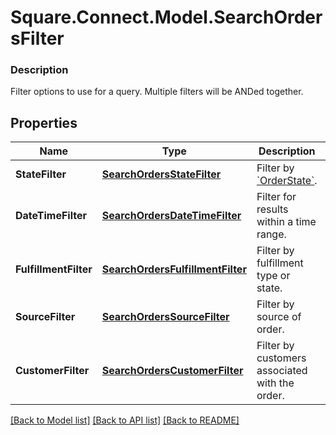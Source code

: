 # Square.Connect.Model.SearchOrdersFilter

### Description

Filter options to use for a query. Multiple filters will be ANDed together.

## Properties

Name | Type | Description | Notes
------------ | ------------- | ------------- | -------------
**StateFilter** | [**SearchOrdersStateFilter**](SearchOrdersStateFilter.md) | Filter by [&#x60;OrderState&#x60;](#type-orderstate). | [optional] 
**DateTimeFilter** | [**SearchOrdersDateTimeFilter**](SearchOrdersDateTimeFilter.md) | Filter for results within a time range. | [optional] 
**FulfillmentFilter** | [**SearchOrdersFulfillmentFilter**](SearchOrdersFulfillmentFilter.md) | Filter by fulfillment type or state. | [optional] 
**SourceFilter** | [**SearchOrdersSourceFilter**](SearchOrdersSourceFilter.md) | Filter by source of order. | [optional] 
**CustomerFilter** | [**SearchOrdersCustomerFilter**](SearchOrdersCustomerFilter.md) | Filter by customers associated with the order. | [optional] 



[[Back to Model list]](../README.md#documentation-for-models) [[Back to API list]](../README.md#documentation-for-api-endpoints) [[Back to README]](../README.md)

